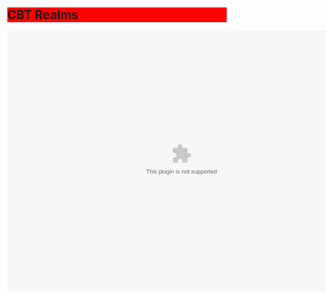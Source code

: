 <html>
  <head>
    <title>CBT Realms</title>
    <div id='stars'></div>
    <div id='stars2'></div>
    <div id='stars3'></div>
    <h1 style="background-color: red;">CBT Realms</h1>
  </head>
  <link rel="stylesheet" href="index.css">
  <center>
  <body>
    <object>
      <embed src="https://rotmgatlas.github.io/Atlas.swf" 
             width="800" 
             height="600" 
             pluginspace="http://www.macromedia.com/go/getflashplayer"
             wmode="transparent"
             >
      </embed>
    </body>
  </center>
</html>
